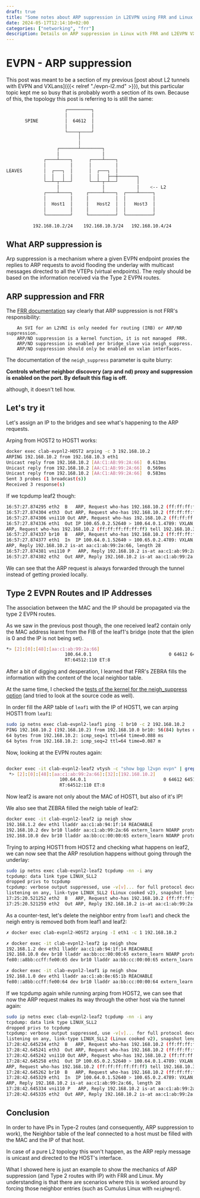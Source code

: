 ```yaml
---
draft: true
title: "Some notes about ARP suppression in L2EVPN using FRR and Linux VXLans"
date: 2024-05-17T12:14:10+02:00
categories: ["networking", "frr"]
description: Details on ARP suppression in Linux with FRR and L2EVPN VXLans
---
```


# EVPN - ARP suppression

This post was meant to be a section of my previous [post about L2 tunnels with EVPN and VXLans]({{< relref "./evpn-l2.md" >}}),
but this particular topic kept me so busy that is probably worth a section of its own. Because of this, the topology this post
is referring to is still the same:


```bash
                      ┌─────────┐
                      │         │
       SPINE          │  64612  │
                      │         │
                      └────┬────┘
                           │
                           │
                   ┌───────┴────────┐
                   │                │
              ┌────┴────┐      ┌────┴────┐
              │         │      │         │
LEAVES        │  ┌───┐  │      │  ┌───┐  │
              │  │   │  │      │  │   ├──┼───────┐
              └──┴─┬─┴──┘      └──┴─┬─┴──┘       │
                   │                │            │    <-- L2
              ┌────┴────┐     ┌─────┴────┐  ┌────┴─────┐
              │         │     │          │  │          │
              │  Host1  │     │   Host2  │  │   Host3  │
              │         │     │          │  │          │
              └─────────┘     └──────────┘  └──────────┘

          192.168.10.2/24    192.168.10.3/24   192.168.10.4/24
```

## What ARP suppression is

Arp suppression is a mechanism where a given EVPN endpoint proxies the replies to ARP requests to avoid flooding the underlay with
multicast messages directed to all the VTEPs (virtual endpoints). The reply should be based on the information received via the
Type 2 EVPN routes.

## ARP suppression and FRR

The [FRR documentation](https://docs.frrouting.org/en/latest/evpn.html#linux-interface-configuration) say clearly that ARP suppression
is not FRR's responsibility:

```raw
    An SVI for an L2VNI is only needed for routing (IRB) or ARP/ND suppression.
    ARP/ND suppression is a kernel function, it is not managed  FRR.
    ARP/ND suppression is enabled per bridge_slave via neigh_suppress.
    ARP/ND suppression should only be enabled on vxlan interfaces.
```

The documentation of the `neigh_suppress` parameter is quite blurry:

__Controls whether neighbor discovery (arp and nd) proxy and suppression is enabled on the port. By default this flag is off.__

although, it doesn't tell how.

## Let's try it

Let's assign an IP to the bridges and see what's happening to the ARP requests.

Arping from HOST2 to HOST1 works:

```bash
docker exec clab-evpnl2-HOST2 arping -c 3 192.168.10.2
ARPING 192.168.10.2 from 192.168.10.3 eth1
Unicast reply from 192.168.10.2 [AA:C1:AB:99:2A:66]  0.613ms
Unicast reply from 192.168.10.2 [AA:C1:AB:99:2A:66]  0.569ms
Unicast reply from 192.168.10.2 [AA:C1:AB:99:2A:66]  0.583ms
Sent 3 probes (1 broadcast(s))
Received 3 response(s)
```

If we tcpdump leaf2 though:

```bash
16:57:27.874295 eth2  B   ARP, Request who-has 192.168.10.2 (ff:ff:ff:ff:ff:ff) tell 192.168.10.3, length 28
16:57:27.874304 eth3  Out ARP, Request who-has 192.168.10.2 (ff:ff:ff:ff:ff:ff) tell 192.168.10.3, length 28
16:57:27.874306 vni110 Out ARP, Request who-has 192.168.10.2 (ff:ff:ff:ff:ff:ff) tell 192.168.10.3, length 28
16:57:27.874336 eth1  Out IP 100.65.0.2.52640 > 100.64.0.1.4789: VXLAN, flags [I] (0x08), vni 110
ARP, Request who-has 192.168.10.2 (ff:ff:ff:ff:ff:ff) tell 192.168.10.3, length 28
16:57:27.874337 br10  B   ARP, Request who-has 192.168.10.2 (ff:ff:ff:ff:ff:ff) tell 192.168.10.3, length 28
16:57:27.874377 eth1  In  IP 100.64.0.1.52640 > 100.65.0.2.4789: VXLAN, flags [I] (0x08), vni 110
ARP, Reply 192.168.10.2 is-at aa:c1:ab:99:2a:66, length 28
16:57:27.874381 vni110 P   ARP, Reply 192.168.10.2 is-at aa:c1:ab:99:2a:66, length 28
16:57:27.874382 eth2  Out ARP, Reply 192.168.10.2 is-at aa:c1:ab:99:2a:66, length 28
```

We can see that the ARP request is always forwarded through the tunnel instead of getting proxied locally.

## Type 2 EVPN Routes and IP Addresses

The association between the MAC and the IP should be propagated via the type 2 EVPN routes.

As we saw in the previous post though, the one received  leaf2 contain only
the MAC address learnt from the FIB of the leaf1's bridge (note that the iplen is 0 and the IP is not being set).

```bash
*> [2]:[0]:[48]:[aa:c1:ab:99:2a:66]
                      100.64.0.1                             0 64612 64512 i
                      RT:64512:110 ET:8
```

After a bit of digging and desperation, I learned that FRR's ZEBRA fills the information with the content of the local neighbor table.

At the same time, I checked the [tests of the kernel for the neigh_suppress option](https://github.com/torvalds/linux/blob/9a169c267e946b0f47f67e8ccc70134708ccf3d4/tools/testing/selftests/net/test_bridge_neigh_suppress.sh#L312)
(and tried to look at the source code as well).

In order fill the ARP table of `leaf1` with the IP of HOST1, we can arping HOST1 from `leaf1`:

```bash
sudo ip netns exec clab-evpnl2-leaf1 ping -I br10 -c 2 192.168.10.2
PING 192.168.10.2 (192.168.10.2) from 192.168.10.0 br10: 56(84) bytes of data.
64 bytes from 192.168.10.2: icmp_seq=1 ttl=64 time=0.088 ms
64 bytes from 192.168.10.2: icmp_seq=2 ttl=64 time=0.087 m
```

Now, looking at the EVPN routes again:

```bash

docker exec -it clab-evpnl2-leaf2 vtysh -c "show bgp l2vpn evpn" | grep -A2 192.168.10.2
 *> [2]:[0]:[48]:[aa:c1:ab:99:2a:66]:[32]:[192.168.10.2]
                    100.64.0.1                             0 64612 64512 i
                    RT:64512:110 ET:8
```

Now leaf2 is aware not only about the MAC of HOST1, but also of it's IP!

We also see that ZEBRA filled the neigh table of leaf2:

```bash
docker exec -it clab-evpnl2-leaf2 ip neigh show
192.168.1.2 dev eth1 lladdr aa:c1:ab:94:1f:14 REACHABLE
192.168.10.2 dev br10 lladdr aa:c1:ab:99:2a:66 extern_learn NOARP proto zebra
192.168.10.0 dev br10 lladdr aa:bb:cc:00:00:65 extern_learn NOARP proto zebra
```

Trying to arping HOST1 from HOST2 and checking what happens on leaf2, we can now see
that the ARP resolution happens without going through the underlay:

```bash
sudo ip netns exec clab-evpnl2-leaf2 tcpdump -nn -i any
tcpdump: data link type LINUX_SLL2
dropped privs to tcpdump
tcpdump: verbose output suppressed, use -v[v]... for full protocol decode
listening on any, link-type LINUX_SLL2 (Linux cooked v2), snapshot length 262144 bytes
17:25:20.521252 eth2  B   ARP, Request who-has 192.168.10.2 (ff:ff:ff:ff:ff:ff) tell 192.168.10.3, length 28
17:25:20.521259 eth2  Out ARP, Reply 192.168.10.2 is-at aa:c1:ab:99:2a:66, length 28
```

As a counter-test, let's delete the neighbor entry from `leaf1` and check the neigh entry is removed both from
leaf1 and leaf2:

```bash
✗ docker exec clab-evpnl2-HOST2 arping -I eth1 -c 1 192.168.10.2

✗ docker exec -it clab-evpnl2-leaf2 ip neigh show
192.168.1.2 dev eth1 lladdr aa:c1:ab:94:1f:14 REACHABLE
192.168.10.0 dev br10 lladdr aa:bb:cc:00:00:65 extern_learn NOARP proto zebra
fe80::a8bb:ccff:fe00:65 dev br10 lladdr aa:bb:cc:00:00:65 extern_learn NOARP proto zebra

✗ docker exec -it clab-evpnl2-leaf1 ip neigh show
192.168.1.0 dev eth1 lladdr aa:c1:ab:8e:65:1b REACHABLE
fe80::a8bb:ccff:fe00:64 dev br10 lladdr aa:bb:cc:00:00:64 extern_learn NOARP proto zebra
```

If we tcpdump again while running arping from HOST2, we can see that now the ARP request
makes its way through the other host via the tunnel again:

```bash
sudo ip netns exec clab-evpnl2-leaf2 tcpdump -nn -i any
tcpdump: data link type LINUX_SLL2
dropped privs to tcpdump
tcpdump: verbose output suppressed, use -v[v]... for full protocol decode
listening on any, link-type LINUX_SLL2 (Linux cooked v2), snapshot length 262144 bytes
17:28:42.645234 eth2  B   ARP, Request who-has 192.168.10.2 (ff:ff:ff:ff:ff:ff) tell 192.168.10.3, length 28
17:28:42.645241 eth3  Out ARP, Request who-has 192.168.10.2 (ff:ff:ff:ff:ff:ff) tell 192.168.10.3, length 28
17:28:42.645242 vni110 Out ARP, Request who-has 192.168.10.2 (ff:ff:ff:ff:ff:ff) tell 192.168.10.3, length 28
17:28:42.645258 eth1  Out IP 100.65.0.2.52640 > 100.64.0.1.4789: VXLAN, flags [I] (0x08), vni 110
ARP, Request who-has 192.168.10.2 (ff:ff:ff:ff:ff:ff) tell 192.168.10.3, length 28
17:28:42.645262 br10  B   ARP, Request who-has 192.168.10.2 (ff:ff:ff:ff:ff:ff) tell 192.168.10.3, length 28
17:28:42.645329 eth1  In  IP 100.64.0.1.52640 > 100.65.0.2.4789: VXLAN, flags [I] (0x08), vni 110
ARP, Reply 192.168.10.2 is-at aa:c1:ab:99:2a:66, length 28
17:28:42.645334 vni110 P   ARP, Reply 192.168.10.2 is-at aa:c1:ab:99:2a:66, length 28
17:28:42.645335 eth2  Out ARP, Reply 192.168.10.2 is-at aa:c1:ab:99:2a:66, length 28
```

## Conclusion

In order to have IPs in Type-2 routes (and consequently, ARP suppression to work),
the Neighbor table of the leaf connected to a host must be filled with the MAC and the IP of that host.

In case of a pure L2 topology this won't happen, as the ARP reply message is unicast and directed to
the HOST's interface.

What I showed here is just an example to show the mechanics of ARP suppression (and Type 2 routes with IP)
with FRR and Linux. My understanding is that there are scenarios where this is worked around by
forcing those neighbor entries (such as Cumulus Linux with `neighmgrd`).
